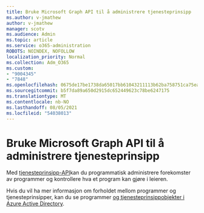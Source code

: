 ```yaml
---
title: Bruke Microsoft Graph API til å administrere tjenesteprinsipp
ms.author: v-jmathew
author: v-jmathew
manager: scotv
ms.audience: Admin
ms.topic: article
ms.service: o365-administration
ROBOTS: NOINDEX, NOFOLLOW
localization_priority: Normal
ms.collection: Adm_O365
ms.custom:
- "9004345"
- "7848"
ms.openlocfilehash: 0675de17be1738da65017bb61043211113b62ba758751ca75ea4926683006e38
ms.sourcegitcommit: b5f7da89a650d2915dc652449623c78be6247175
ms.translationtype: MT
ms.contentlocale: nb-NO
ms.lasthandoff: 08/05/2021
ms.locfileid: "54038013"
---
```

# <a name="use-microsoft-graph-api-to-manage-service-principal"></a>Bruke Microsoft Graph API til å administrere tjenesteprinsipp

Med [tjenesteprinsipp-API](https://docs.microsoft.com/graph/api/resources/serviceprincipal)kan du programmatisk administrere forekomster av programmer og kontrollere hva et program kan gjøre i leieren.

Hvis du vil ha mer informasjon om forholdet mellom programmer og tjenesteprinsipper, kan du se programmer [og tjenesteprinsippobjekter i Azure Active Directory](https://docs.microsoft.com/azure/active-directory/develop/app-objects-and-service-principals).
